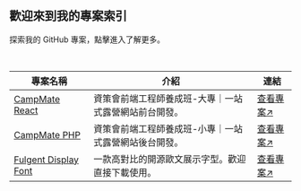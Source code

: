 ## 歡迎來到我的專案索引

探索我的 GitHub 專案，點擊進入了解更多。

<br/>

| 專案名稱 | 介紹 | 連結 |
| -------- | ---- | ---- |
| [CampMate React](https://github.com/your-username/project-1) | 資策會前端工程師養成班-大專｜一站式露營網站前台開發。 | [查看專案↗](https://github.com/your-username/project-1) |
| [CampMate PHP](https://github.com/sth-of-yidatsai/campmate/tree/main) | 資策會前端工程師養成班-小專｜一站式露營網站後台開發。 | [查看專案↗](https://github.com/sth-of-yidatsai/campmate/tree/main) |
| [Fulgent Display Font](https://github.com/sth-of-yidatsai/Fulgent-typeface) | 一款高對比的開源歐文展示字型。歡迎直接下載使用。 | [查看專案↗](https://github.com/sth-of-yidatsai/Fulgent-typeface) |
